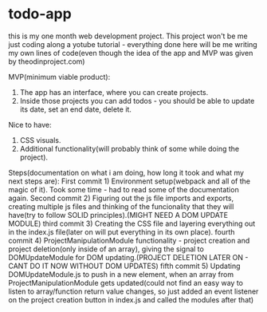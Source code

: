 # todo-app

this is my one month web development project. This project won't be me just coding along a yotube tutorial - everything done here will be me writing my own lines of code(even though the idea of the app and MVP was given by theodinproject.com)


MVP(minimum viable product):
1) The app has an interface, where you can create projects.
2) Inside those projects you can add todos - you should be able to update its date, set an end date, delete it.

Nice to have:
1) CSS visuals.
2) Additional functionality(will probably think of some while doing the project).

Steps(documentation on what i am doing, how long it took and what my next steps are):
First commit  1) Environment setup(webpack and all of the magic of it). Took some time - had to read some of the documentation again.
Second commit 2) Figuring out the js file imports and exports, creating multiple js files and thinking of the funcionality that they will have(try to follow SOLID principles).(MIGHT NEED A DOM UPDATE MODULE)
third commit  3) Creating the CSS file and layering everything out in the index.js file(later on will put everything in its own place).
fourth commit 4) ProjectManipulationModule functionality - project creation and project deletion(only inside of an array), giving the signal to DOMUpdateModule for DOM updating.(PROJECT DELETION LATER ON - CANT DO IT NOW WITHOUT DOM UPDATES)
fifth commit  5) Updating DOMUpdateModule.js to push in a new element, when an array from ProjectManipulationModule gets updated(could not find an easy way to listen to array/function return value changes, so just added an event listener on the project creation button in index.js and called the modules after that)